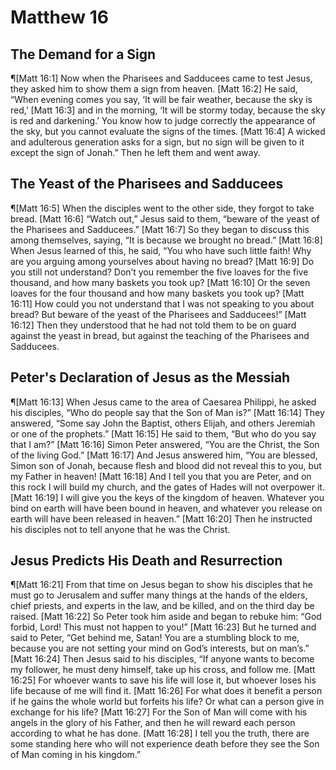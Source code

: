 # Matthew 16

## The Demand for a Sign
¶[Matt 16:1] Now when the Pharisees and Sadducees came to test Jesus, they asked him to show them a sign from heaven.
[Matt 16:2] He said, “When evening comes you say, ‘It will be fair weather, because the sky is red,’
[Matt 16:3] and in the morning, ‘It will be stormy today, because the sky is red and darkening.’ You know how to judge correctly the appearance of the sky, but you cannot evaluate the signs of the times.
[Matt 16:4] A wicked and adulterous generation asks for a sign, but no sign will be given to it except the sign of Jonah.” Then he left them and went away.

## The Yeast of the Pharisees and Sadducees
¶[Matt 16:5] When the disciples went to the other side, they forgot to take bread.
[Matt 16:6] “Watch out,” Jesus said to them, “beware of the yeast of the Pharisees and Sadducees.”
[Matt 16:7] So they began to discuss this among themselves, saying, “It is because we brought no bread.”
[Matt 16:8] When Jesus learned of this, he said, “You who have such little faith! Why are you arguing among yourselves about having no bread?
[Matt 16:9] Do you still not understand? Don’t you remember the five loaves for the five thousand, and how many baskets you took up?
[Matt 16:10] Or the seven loaves for the four thousand and how many baskets you took up?
[Matt 16:11] How could you not understand that I was not speaking to you about bread? But beware of the yeast of the Pharisees and Sadducees!”
[Matt 16:12] Then they understood that he had not told them to be on guard against the yeast in bread, but against the teaching of the Pharisees and Sadducees.

## Peter's Declaration of Jesus as the Messiah
¶[Matt 16:13] When Jesus came to the area of Caesarea Philippi, he asked his disciples, “Who do people say that the Son of Man is?”
[Matt 16:14] They answered, “Some say John the Baptist, others Elijah, and others Jeremiah or one of the prophets.”
[Matt 16:15] He said to them, “But who do you say that I am?”
[Matt 16:16] Simon Peter answered, “You are the Christ, the Son of the living God.”
[Matt 16:17] And Jesus answered him, “You are blessed, Simon son of Jonah, because flesh and blood did not reveal this to you, but my Father in heaven!
[Matt 16:18] And I tell you that you are Peter, and on this rock I will build my church, and the gates of Hades will not overpower it.
[Matt 16:19] I will give you the keys of the kingdom of heaven. Whatever you bind on earth will have been bound in heaven, and whatever you release on earth will have been released in heaven.”
[Matt 16:20] Then he instructed his disciples not to tell anyone that he was the Christ.

## Jesus Predicts His Death and Resurrection
¶[Matt 16:21] From that time on Jesus began to show his disciples that he must go to Jerusalem and suffer many things at the hands of the elders, chief priests, and experts in the law, and be killed, and on the third day be raised.
[Matt 16:22] So Peter took him aside and began to rebuke him: “God forbid, Lord! This must not happen to you!”
[Matt 16:23] But he turned and said to Peter, “Get behind me, Satan! You are a stumbling block to me, because you are not setting your mind on God’s interests, but on man’s.”
[Matt 16:24] Then Jesus said to his disciples, “If anyone wants to become my follower, he must deny himself, take up his cross, and follow me.
[Matt 16:25] For whoever wants to save his life will lose it, but whoever loses his life because of me will find it.
[Matt 16:26] For what does it benefit a person if he gains the whole world but forfeits his life? Or what can a person give in exchange for his life?
[Matt 16:27] For the Son of Man will come with his angels in the glory of his Father, and then he will reward each person according to what he has done.
[Matt 16:28] I tell you the truth, there are some standing here who will not experience death before they see the Son of Man coming in his kingdom.”
